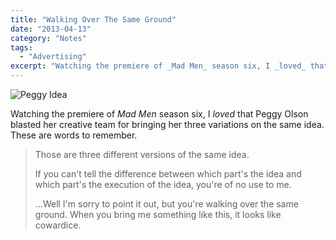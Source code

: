 ```yaml
---
title: "Walking Over The Same Ground"
date: "2013-04-13"
category: "Notes"
tags:
  - "Advertising"
excerpt: "Watching the premiere of _Mad Men_ season six, I _loved_ that Peggy Olson blasted her creative team for bringing her three variations on the same idea. These are words to remember."
---
```


![Peggy Idea](/images/peggy_idea.jpg)

Watching the premiere of _Mad Men_ season six, I _loved_ that Peggy Olson blasted her creative team for bringing her three variations on the same idea. These are words to remember.

> Those are three different versions of the same idea.
> 
> If you can't tell the difference between which part's the idea and which part's the execution of the idea, you're of no use to me.
> 
> …Well I'm sorry to point it out, but you're walking over the same ground. When you bring me something like this, it looks like cowardice.
